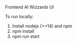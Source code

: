 Frontend AI Wizzards UI

To run locally:
1. Install nodejs (>=14) and npm
2. npm install
3. npm run start
